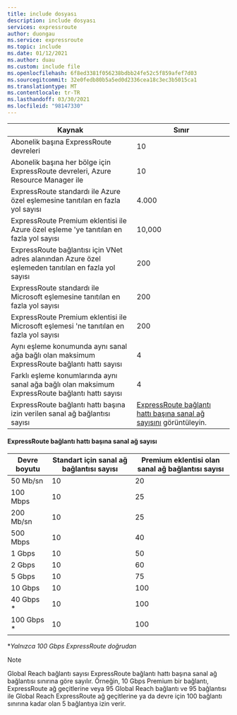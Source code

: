 ```yaml
---
title: include dosyası
description: include dosyası
services: expressroute
author: duongau
ms.service: expressroute
ms.topic: include
ms.date: 01/12/2021
ms.author: duau
ms.custom: include file
ms.openlocfilehash: 6f8ed3381f056238bdbb24fe52c5f859afef7d03
ms.sourcegitcommit: 32e0fedb80b5a5ed0d2336cea18c3ec3b5015ca1
ms.translationtype: MT
ms.contentlocale: tr-TR
ms.lasthandoff: 03/30/2021
ms.locfileid: "98147330"
---
```

| Kaynak | Sınır |
| --- | --- |
| Abonelik başına ExpressRoute devreleri |10 |
| Abonelik başına her bölge için ExpressRoute devreleri, Azure Resource Manager ile |10 |
| ExpressRoute standardı ile Azure özel eşlemesine tanıtılan en fazla yol sayısı |4.000 |
| ExpressRoute Premium eklentisi ile Azure özel eşleme 'ye tanıtılan en fazla yol sayısı |10,000 |
| ExpressRoute bağlantısı için VNet adres alanından Azure özel eşlemeden tanıtılan en fazla yol sayısı |200 |
| ExpressRoute standardı ile Microsoft eşlemesine tanıtılan en fazla yol sayısı |200 |
| ExpressRoute Premium eklentisi ile Microsoft eşlemesi 'ne tanıtılan en fazla yol sayısı |200 |
| Aynı eşleme konumunda aynı sanal ağa bağlı olan maksimum ExpressRoute bağlantı hattı sayısı |4 |
| Farklı eşleme konumlarında aynı sanal ağa bağlı olan maksimum ExpressRoute bağlantı hattı sayısı |4 |
| ExpressRoute bağlantı hattı başına izin verilen sanal ağ bağlantısı sayısı |[ExpressRoute bağlantı hattı başına sanal ağ sayısını](#vnetpercircuit) görüntüleyin.  |

#### <a name="number-of-virtual-networks-per-expressroute-circuit"></a><a name="vnetpercircuit"></a> ExpressRoute bağlantı hattı başına sanal ağ sayısı
| **Devre boyutu** | **Standart için sanal ağ bağlantısı sayısı** | **Premium eklentisi olan sanal ağ bağlantısı sayısı** |
| --- | --- | --- |
| 50 Mb/sn |10 |20 |
| 100 Mbps |10 |25 |
| 200 Mb/sn |10 |25 |
| 500 Mbps |10 |40 |
| 1 Gbps |10 |50 |
| 2 Gbps |10 |60 |
| 5 Gbps |10 |75 |
| 10 Gbps |10 |100 |
| 40 Gbps * |10 |100 |
| 100 Gbps * |10 |100 |

**Yalnızca 100 Gbps ExpressRoute doğrudan*

> [!NOTE]
> Global Reach bağlantı sayısı ExpressRoute bağlantı hattı başına sanal ağ bağlantısı sınırına göre sayılır. Örneğin, 10 Gbps Premium bir bağlantı, ExpressRoute ağ geçitlerine veya 95 Global Reach bağlantı ve 95 bağlantısı ile Global Reach ExpressRoute ağ geçitlerine ya da devre için 100 bağlantı sınırına kadar olan 5 bağlantıya izin verir.
